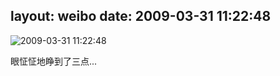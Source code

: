 layout: weibo
date: 2009-03-31 11:22:48
---
<meta name="referrer" content="no-referrer" />

<img src="/images/renren.ico" style="float: left;"/>2009-03-31 11:22:48

眼怔怔地睁到了三点...

